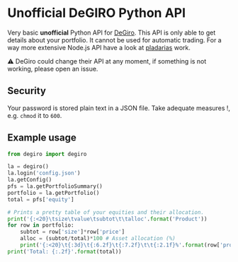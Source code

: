 # Unofficial DeGIRO Python API
Very basic **unofficial** Python API for [DeGiro](https://www.degiro.nl). This API is only able to get details about your portfolio. It cannot be used for automatic trading. For a way more extensive Node.js API have a look at [pladarias](https://github.com/pladaria/degiro) work.

:warning: DeGiro could change their API at any moment, if something is not working, please open an issue.

## Security
Your password is stored plain text in a JSON file. Take adequate measures !, e.g. `chmod` it to `600`.

## Example usage
```python
from degiro import degiro

la = degiro()
la.login('config.json')
la.getConfig()
pfs = la.getPortfolioSummary()
portfolio = la.getPortfolio()
total = pfs['equity']

# Prints a pretty table of your equities and their allocation.
print('{:<20}\tsize\tvalue\tsubtot\t\talloc'.format('Product'))
for row in portfolio:
    subtot = row['size']*row['price']
    alloc = (subtot/total)*100 # Asset allocation (%)
    print('{:<20}\t{:3d}\t{:6.2f}\t{:7.2f}\t\t{:2.1f}%'.format(row['product'], row['size'], row['price'], subtot, alloc))
print('Total: {:.2f}'.format(total))
```

